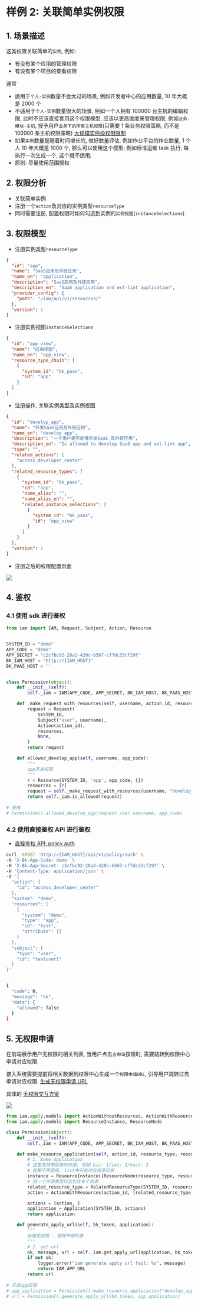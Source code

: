 # 样例 2: 关联简单实例权限

## 1. 场景描述

这类权限关联简单的`实例`, 例如:
- 有没有某个应用的管理权限
- 有没有某个项目的查看权限

通常
- 适用于`个人-实例`数量不会太过的场景, 例如开发者中心的应用数量, 10 年大概是 2000 个
- 不适用于`个人-实例`数量很大的场景, 例如一个人拥有 100000 台主机的编辑权限, 此时不应该直接套用这个权限模型, 应该以更高维度来管理权限, 例如`业务-模块-主机`, 授予用户`业务下的所有主机权限`(只需要 1 条业务权限策略, 而不是 100000 条主机权限策略)  [大规模实例级权限限制](../LargeScaleInstances.md)
- 如果`实例`数量是随着时间增长的, 做好数量评估, 例如作业平台的作业数量, 1 个人 10 年大概是 1000 个, 那么可以使用这个模型; 例如标准运维 task 执行, 每执行一次生成一个, 这个就不适用; 
- 原则: 尽量使用范围授权

## 2. 权限分析

- 关联简单实例
- 注册一个`action`及对应的实例类型`resourceType`
- 同时需要注册, 配置权限时如何勾选到实例的`实例视图`(`instanceSelections`)

## 3. 权限模型

- 注册实例类型`resourceType`

```json
{
  "id": "app",
  "name": "SaaS应用及外链应用",
  "name_en": "application",
  "description": "SaaS应用及外链应用",
  "description_en": "SaaS application and ext-lint application",
  "provider_config": {
    "path": "/iam/api/v1/resources/"
  },
  "version": 1
}
```

- 注册实例视图`instanceSelections`

```json
{
  "id": "app_view",
  "name": "应用视图",
  "name_en": "app_view",
  "resource_type_chain": [
    {
      "system_id": "bk_paas",
      "id": "app"
    }
  ]
}
```

- 注册操作, 关联实例类型及实例视图

```json
{
  "id": "develop_app",
  "name": "开发SaaS应用及外链应用",
  "name_en": "develop app",
  "description": "一个用户是否能够开发SaaS 及外链应用",
  "description_en": "Is allowed to develop SaaS app and ext-link app",
  "type": "",
  "related_actions": [
    "access_developer_center"
  ],
  "related_resource_types": [
    {
      "system_id": "bk_paas",
      "id": "app",
      "name_alias": "",
      "name_alias_en": "",
      "related_instance_selections": [
        {
          "system_id": "bk_paas",
          "id": "app_view"
        }
      ]
    }
  ],
  "version": 1
}
```

- 注册之后的权限配置页面

![](../../assets/HowTo/Examples/02_01.jpg)


## 4. 鉴权

### 4.1 使用 sdk 进行鉴权

```python
from iam import IAM, Request, Subject, Action, Resource


SYSTEM_ID = "demo"
APP_CODE = "demo"
APP_SECRET = "c2cfbc92-28a2-420c-b567-cf7dc33cf29f"
BK_IAM_HOST = "http://{IAM_HOST}"
BK_PAAS_HOST = ''


class Permission(object):
    def __init__(self):
        self._iam = IAM(APP_CODE, APP_SECRET, BK_IAM_HOST, BK_PAAS_HOST)

    def _make_request_with_resources(self, username, action_id, resources):
        request = Request(
            SYSTEM_ID,
            Subject("user", username),
            Action(action_id),
            resources,
            None,
        )
        return request

    def allowed_develop_app(self, username, app_code):
        """
        app开发权限
        """
        r = Resource(SYSTEM_ID, 'app', app_code, {})
        resources = [r]
        request = self._make_request_with_resources(username, "develop_app", resources)
        return self._iam.is_allowed(request)
        
# 使用
# Permission().allowed_develop_app(request.user.username, app_code)
```

### 4.2 使用直接鉴权 API 进行鉴权

- [直接鉴权 API: policy auth](../../Reference/API/04-Auth/02-DirectAPI.md)

```bash
curl -XPOST 'http://{IAM_HOST}/api/v1/policy/auth' \
-H 'X-Bk-App-Code: demo' \
-H 'X-Bk-App-Secret: c2cfbc92-28a2-420c-b567-cf7dc33cf29f' \
-H 'Content-Type: application/json' \
-d '{
  "action": {
    "id": "access_developer_center"
  },
  "system": "demo",
  "resources": [
    {
      "system": "demo",
      "type": "app",
      "id": "test",
      "attribute": {}
    }
  ],
  "subject": {
    "type": "user",
    "id": "testuser1"
  }
}'


{
  "code": 0,
  "message": "ok",
  "data": {
    "allowed": false
  }
}
```

## 5. 无权限申请

在前端展示用户无权限的相关列表, 当用户点击`去申请`按钮时, 需要跳转到权限中心申请对应权限.

接入系统需要提前将相关数据到权限中心生成一个`权限申请URL`, 引导用户跳转过去申请对应权限. [生成无权限申请 URL](../../Reference/API/05-Application/01-GenerateURL.md)

具体的 [无权限交互方案](../NoPermissionApply.md)


![](../../assets/HowTo/Examples/02_02.jpg)

```python
from iam.apply.models import ActionWithoutResources, ActionWithResources, Application, RelatedResourceType
from iam.apply.models import ResourceInstance, ResourceNode

class Permission(object):
    def __init__(self):
        self._iam = IAM(APP_CODE, APP_SECRET, BK_IAM_HOST, BK_PAAS_HOST)

    def make_resource_application(self, action_id, resource_type, resource_id, resource_name):
        # 1. make application
        # 这里支持带层级的资源, 例如 biz: 1/set: 2/host: 3
        # 如果不带层级, list中只有对应资源实例
        instance = ResourceInstance([ResourceNode(resource_type, resource_id, resource_name)])
        # 同一个资源类型可以包含多个资源
        related_resource_type = RelatedResourceType(SYSTEM_ID, resource_type, [instance])
        action = ActionWithResources(action_id, [related_resource_type])

        actions = [action, ]
        application = Application(SYSTEM_ID, actions)
        return application

    def generate_apply_url(self, bk_token, application):
        """
        处理无权限 - 跳转申请列表
        """
        # 2. get url
        ok, message, url = self._iam.get_apply_url(application, bk_token)
        if not ok:
            logger.error("iam generate apply url fail: %s", message)
            return IAM_APP_URL
        return url
        
# 开发app权限
# app_application = Permission().make_resource_application("develop_app", "app", "saas_test", "saas_test")
# url = Permission().generate_apply_url(bk_token, app_application)
```